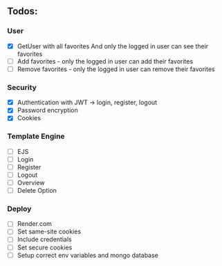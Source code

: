 ## Todos:

### User

- [x] GetUser with all favorites And only the logged in user can see their favorites
- [ ] Add favorites - only the logged in user can add their favorites
- [ ] Remove favorites - only the logged in user can remove their favorites

### Security

- [x] Authentication with JWT -> login, register, logout
- [x] Password encryption
- [x] Cookies

### Template Engine

- [ ] EJS
- [ ] Login
- [ ] Register
- [ ] Logout
- [ ] Overview
- [ ] Delete Option

### Deploy

- [ ] Render.com
- [ ] Set same-site cookies
- [ ] Include credentials
- [ ] Set secure cookies
- [ ] Setup correct env variables and mongo database
